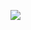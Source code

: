 ![](http://github-profile-summary-cards.vercel.app/api/cards/profile-details?username=grandpa1946&theme=aura_dark)
